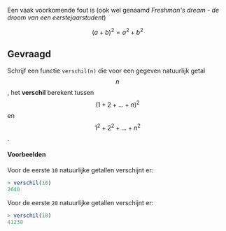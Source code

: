 Een vaak voorkomende fout is (ook wel genaamd *Freshman's dream* - *de droom van een eerstejaarstudent*)

$$
    (a+b)^2 = a^2+b^2
$$

## Gevraagd

Schrijf een functie `verschil(n)` die voor een gegeven natuurlijk getal $$n$$, het **verschil** berekent tussen $$(1+2+\ldots+n)^2$$ en $$1^2+2^2+\ldots + n^2$$.

#### Voorbeelden

Voor de eerste `10` natuurlijke getallen verschijnt er:

```R
> verschil(10)
2640
```

Voor de eerste `20` natuurlijke getallen verschijnt er:

```R
> verschil(10)
41230
```